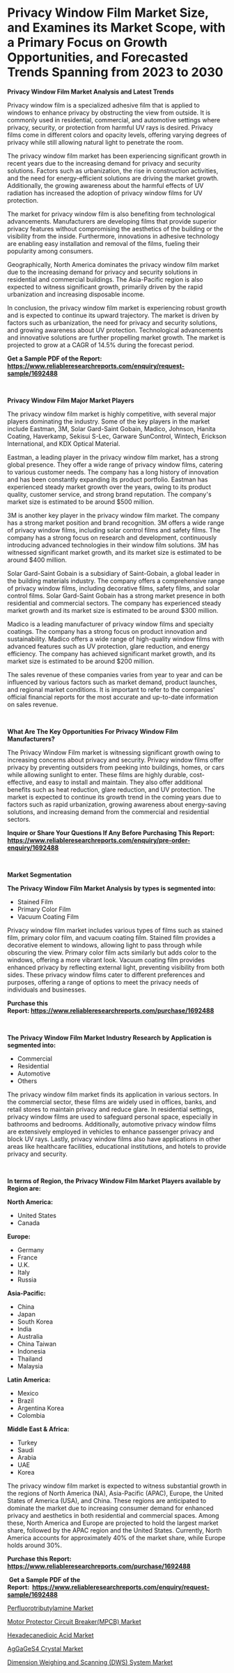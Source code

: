 <p><h1>Privacy Window Film Market Size, and Examines its Market Scope, with a Primary Focus on Growth Opportunities, and Forecasted Trends Spanning from 2023 to 2030</h1></p><p><strong>Privacy Window Film Market Analysis and Latest Trends</strong></p>
<p><p>Privacy window film is a specialized adhesive film that is applied to windows to enhance privacy by obstructing the view from outside. It is commonly used in residential, commercial, and automotive settings where privacy, security, or protection from harmful UV rays is desired. Privacy films come in different colors and opacity levels, offering varying degrees of privacy while still allowing natural light to penetrate the room.</p><p>The privacy window film market has been experiencing significant growth in recent years due to the increasing demand for privacy and security solutions. Factors such as urbanization, the rise in construction activities, and the need for energy-efficient solutions are driving the market growth. Additionally, the growing awareness about the harmful effects of UV radiation has increased the adoption of privacy window films for UV protection.</p><p>The market for privacy window film is also benefiting from technological advancements. Manufacturers are developing films that provide superior privacy features without compromising the aesthetics of the building or the visibility from the inside. Furthermore, innovations in adhesive technology are enabling easy installation and removal of the films, fueling their popularity among consumers.</p><p>Geographically, North America dominates the privacy window film market due to the increasing demand for privacy and security solutions in residential and commercial buildings. The Asia-Pacific region is also expected to witness significant growth, primarily driven by the rapid urbanization and increasing disposable income.</p><p>In conclusion, the privacy window film market is experiencing robust growth and is expected to continue its upward trajectory. The market is driven by factors such as urbanization, the need for privacy and security solutions, and growing awareness about UV protection. Technological advancements and innovative solutions are further propelling market growth. The market is projected to grow at a CAGR of 14.5% during the forecast period.</p></p>
<p><strong>Get a Sample PDF of the Report:&nbsp; <a href="https://www.reliableresearchreports.com/enquiry/request-sample/1692488">https://www.reliableresearchreports.com/enquiry/request-sample/1692488</a></strong></p>
<p>&nbsp;</p>
<p><strong>Privacy Window Film Major Market Players</strong></p>
<p><p>The privacy window film market is highly competitive, with several major players dominating the industry. Some of the key players in the market include Eastman, 3M, Solar Gard-Saint Gobain, Madico, Johnson, Hanita Coating, Haverkamp, Sekisui S-Lec, Garware SunControl, Wintech, Erickson International, and KDX Optical Material.</p><p>Eastman, a leading player in the privacy window film market, has a strong global presence. They offer a wide range of privacy window films, catering to various customer needs. The company has a long history of innovation and has been constantly expanding its product portfolio. Eastman has experienced steady market growth over the years, owing to its product quality, customer service, and strong brand reputation. The company's market size is estimated to be around $500 million.</p><p>3M is another key player in the privacy window film market. The company has a strong market position and brand recognition. 3M offers a wide range of privacy window films, including solar control films and safety films. The company has a strong focus on research and development, continuously introducing advanced technologies in their window film solutions. 3M has witnessed significant market growth, and its market size is estimated to be around $400 million.</p><p>Solar Gard-Saint Gobain is a subsidiary of Saint-Gobain, a global leader in the building materials industry. The company offers a comprehensive range of privacy window films, including decorative films, safety films, and solar control films. Solar Gard-Saint Gobain has a strong market presence in both residential and commercial sectors. The company has experienced steady market growth and its market size is estimated to be around $300 million.</p><p>Madico is a leading manufacturer of privacy window films and specialty coatings. The company has a strong focus on product innovation and sustainability. Madico offers a wide range of high-quality window films with advanced features such as UV protection, glare reduction, and energy efficiency. The company has achieved significant market growth, and its market size is estimated to be around $200 million.</p><p>The sales revenue of these companies varies from year to year and can be influenced by various factors such as market demand, product launches, and regional market conditions. It is important to refer to the companies' official financial reports for the most accurate and up-to-date information on sales revenue.</p></p>
<p>&nbsp;</p>
<p><strong>What Are The Key Opportunities For Privacy Window Film Manufacturers?</strong></p>
<p><p>The Privacy Window Film market is witnessing significant growth owing to increasing concerns about privacy and security. Privacy window films offer privacy by preventing outsiders from peeking into buildings, homes, or cars while allowing sunlight to enter. These films are highly durable, cost-effective, and easy to install and maintain. They also offer additional benefits such as heat reduction, glare reduction, and UV protection. The market is expected to continue its growth trend in the coming years due to factors such as rapid urbanization, growing awareness about energy-saving solutions, and increasing demand from the commercial and residential sectors.</p></p>
<p><strong>Inquire or Share Your Questions If Any Before Purchasing This Report: <a href="https://www.reliableresearchreports.com/enquiry/pre-order-enquiry/1692488">https://www.reliableresearchreports.com/enquiry/pre-order-enquiry/1692488</a></strong></p>
<p>&nbsp;</p>
<p><strong>Market Segmentation</strong></p>
<p><strong>The Privacy Window Film Market Analysis by types is segmented into:</strong></p>
<p><ul><li>Stained Film</li><li>Primary Color Film</li><li>Vacuum Coating Film</li></ul></p>
<p><p>Privacy window film market includes various types of films such as stained film, primary color film, and vacuum coating film. Stained film provides a decorative element to windows, allowing light to pass through while obscuring the view. Primary color film acts similarly but adds color to the windows, offering a more vibrant look. Vacuum coating film provides enhanced privacy by reflecting external light, preventing visibility from both sides. These privacy window films cater to different preferences and purposes, offering a range of options to meet the privacy needs of individuals and businesses.</p></p>
<p><strong>Purchase this Report:&nbsp;<a href="https://www.reliableresearchreports.com/purchase/1692488">https://www.reliableresearchreports.com/purchase/1692488</a></strong></p>
<p>&nbsp;</p>
<p><strong>The Privacy Window Film Market Industry Research by Application is segmented into:</strong></p>
<p><ul><li>Commercial</li><li>Residential</li><li>Automotive</li><li>Others</li></ul></p>
<p><p>The privacy window film market finds its application in various sectors. In the commercial sector, these films are widely used in offices, banks, and retail stores to maintain privacy and reduce glare. In residential settings, privacy window films are used to safeguard personal space, especially in bathrooms and bedrooms. Additionally, automotive privacy window films are extensively employed in vehicles to enhance passenger privacy and block UV rays. Lastly, privacy window films also have applications in other areas like healthcare facilities, educational institutions, and hotels to provide privacy and security.</p></p>
<p>&nbsp;</p>
<p><strong>In terms of Region, the Privacy Window Film Market Players available by Region are:</strong></p>
<p>
    <p> <strong> North America: </strong>
        <ul>
            <li>United States</li>
            <li>Canada</li>
        </ul>
        </p> 
    <p> <strong> Europe: </strong>
        <ul>
            <li>Germany</li>
            <li>France</li>
            <li>U.K.</li>
            <li>Italy</li>
            <li>Russia</li>
        </ul>
        </p> 
    <p> <strong> Asia-Pacific: </strong>
        <ul>
            <li>China</li>
            <li>Japan</li>
            <li>South Korea</li>
            <li>India</li>
            <li>Australia</li>
            <li>China Taiwan</li>
            <li>Indonesia</li>
            <li>Thailand</li>
            <li>Malaysia</li>
        </ul>
        </p> 
    <p> <strong> Latin America: </strong>
        <ul>
            <li>Mexico</li>
            <li>Brazil</li>
            <li>Argentina Korea</li>
            <li>Colombia</li>
        </ul>
        </p> 
    <p> <strong> Middle East & Africa: </strong>
        <ul>
            <li>Turkey</li>
            <li>Saudi</li>
            <li>Arabia</li>
            <li>UAE</li>
            <li>Korea</li>
        </ul>
    </p>
    </p>
<p><p>The privacy window film market is expected to witness substantial growth in the regions of North America (NA), Asia-Pacific (APAC), Europe, the United States of America (USA), and China. These regions are anticipated to dominate the market due to increasing consumer demand for enhanced privacy and aesthetics in both residential and commercial spaces. Among these, North America and Europe are projected to hold the largest market share, followed by the APAC region and the United States. Currently, North America accounts for approximately 40% of the market share, while Europe holds around 30%.</p></p>
<p><strong>Purchase this Report: <a href="https://www.reliableresearchreports.com/purchase/1692488">https://www.reliableresearchreports.com/purchase/1692488</a></strong></p>
<p>&nbsp;<strong>Get a Sample PDF of the Report:&nbsp;&nbsp;<a href="https://www.reliableresearchreports.com/enquiry/request-sample/1692488">https://www.reliableresearchreports.com/enquiry/request-sample/1692488</a></strong></p>
<p><strong></strong></p>
<p><p><a href="https://github.com/ChiragRp1/Market-Research-Report-List-1/blob/main/perfluorotributylamine-market.md">Perfluorotributylamine Market</a></p><p><a href="https://medium.com/@haileeferry/decoding-motor-protector-circuit-breaker-mpcb-market-metrics-market-share-trends-and-growth-2c7b6cfca3df">Motor Protector Circuit Breaker(MPCB) Market</a></p><p><a href="https://github.com/BryceTownsendr/Market-Research-Report-List-2/blob/main/hexadecanedioic-acid-market.md">Hexadecanedioic Acid Market</a></p><p><a href="https://medium.com/@nolalockman2023/aggages4-crystal-market-trends-forecast-and-competitive-analysis-to-2030-107f927404a1">AgGaGeS4 Crystal Market</a></p><p><a href="https://medium.com/@kejsioni/dimension-weighing-and-scanning-dws-system-market-outlook-industry-overview-and-forecast-2023-c8dac0f75e88">Dimension Weighing and Scanning (DWS) System Market</a></p></p>